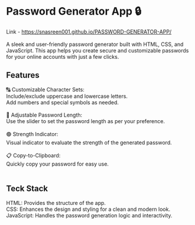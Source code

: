 # Password Generator App 🔒<br>
Link - https://snasreen001.github.io/PASSWORD-GENERATOR-APP/<br> <br>
A sleek and user-friendly password generator built with HTML, CSS, and JavaScript. This app helps you create secure and customizable passwords for your online accounts with just a few clicks.

<h2><b>Features</b></h2>
🔠 Customizable Character Sets:<br>
Include/exclude uppercase and lowercase letters.<br>
Add numbers and special symbols as needed.<br><br>
🔢 Adjustable Password Length:<br>
Use the slider to set the password length as per your preference.<br><br>
🟢 Strength Indicator:<br>
Visual indicator to evaluate the strength of the generated password.<br><br>
📋 Copy-to-Clipboard:<br>
Quickly copy your password for easy use.<br><br>
<h2><b>Teck Stack</b></h2>
HTML: Provides the structure of the app.<br>
CSS: Enhances the design and styling for a clean and modern look.<br>
JavaScript: Handles the password generation logic and interactivity.<br>
